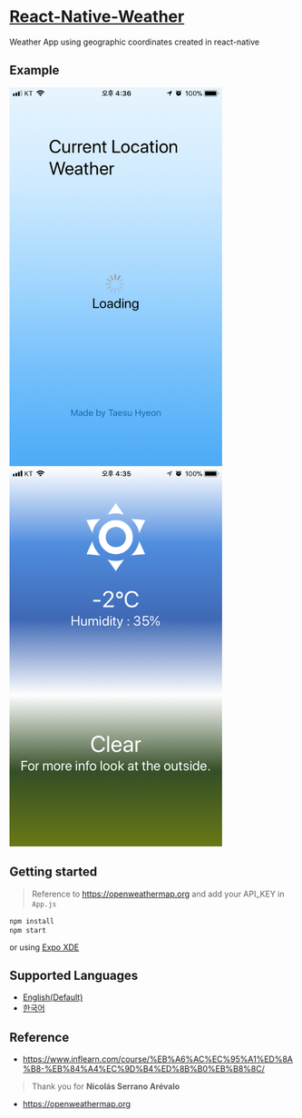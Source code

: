 # [React-Native-Weather](https://github.com/qvil/react-native-weather)
Weather App using geographic coordinates created in react-native

## Example
<img src="img/react-native-weather_example-lodding.PNG" width="375" height="667" />
<img src="img/react-native-weather_example-main.PNG" width="375" height="667" />

## Getting started
>Reference to https://openweathermap.org and add your API_KEY in `App.js`

```
npm install
npm start
```

or using [Expo XDE](https://github.com/expo/xde/releases)

## Supported Languages
  - [English(Default)](README.md)
  - [한국어](README_KO.md)

## Reference
- https://www.inflearn.com/course/%EB%A6%AC%EC%95%A1%ED%8A%B8-%EB%84%A4%EC%9D%B4%ED%8B%B0%EB%B8%8C/
>Thank you for **Nicolás Serrano Arévalo**
- https://openweathermap.org

